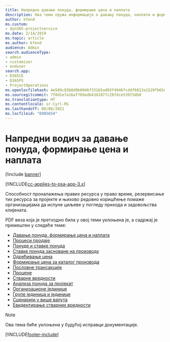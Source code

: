 ```yaml
---
title: Напредно давање понуда, формирање цена и наплата
description: Ова тема пружа информације о давању понуда, наплати и формирању цена у решењу Project Service Automation.
author: kfend
ms.custom:
- dyn365-projectservice
ms.date: 2/14/2019
ms.topic: article
ms.author: kfend
audience: Admin
search.audienceType:
- admin
- customizer
- enduser
search.app:
- D365CE
- D365PS
- ProjectOperations
ms.openlocfilehash: 4e589c83b8d9b0946f331b5ad03f4946fcddf6813a1529fb65d9b86f8ebf3a07
ms.sourcegitcommit: 7f8d1e7a16af769adb43d1877c28fdce53975db8
ms.translationtype: HT
ms.contentlocale: sr-Cyrl-RS
ms.lasthandoff: 08/06/2021
ms.locfileid: "6985654"
---
```

# <a name="advanced-quoting-pricing-and-billing-guide"></a>Напредни водич за давање понуда, формирање цена и наплата

[!include [banner](../../includes/psa-now-project-operations.md)]

[!INCLUDE[cc-applies-to-psa-app-3.x](../../includes/cc-applies-to-psa-app-3x.md)]

Способност проналажења правих ресурса у право време, резервисање тих ресурса за пројекте и њихово редовно коришћење помаже организацијама да испуне циљеве у погледу прихода и задовољства клијената. 

PDF веза која је претходно била у овој теми уклоњена је, а садржај је премештен у следеће теме:

- [Давање понуда, формирање цена и наплата](../quote-bill-price.md)
- [Процеси продаје](../basic-sales-process.md)
- [Понуде и ставке понуда](../basic-quote-lines.md)
- [Ставке понуда засноване на производу](../product-based-quote-lines.md)
- [Одређивање цена](../basic-pricing.md)
- [Формирање цена за каталог производа](../product-catalog-pricing.md)
- [Пословне трансакције](../basic-business-transactions.md)
- [Процене](../estimates.md)
- [Стварне вредности](../actuals.md)
- [Анализа понуда за пројекат](../basic-analyzing-quotes.md)
- [Организационе јединице](../advanced-organizational.md)
- [Групе јединица и јединице](../advanced-units.md)
- [Сценарији у више валута](../advanced-currency.md)
- [Евидентирање стварних вредности](../advanced-actuals.md)

> [!NOTE]
> Ова тема биће уклоњена у будућој исправци документације. 


[!INCLUDE[footer-include](../../includes/footer-banner.md)]